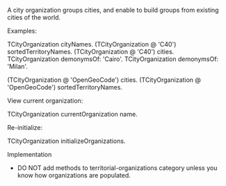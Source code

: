 A city organization groups cities, and enable to build groups from existing cities of the world. 

Examples:

TCityOrganization cityNames.
(TCityOrganization @ 'C40') sortedTerritoryNames.
(TCityOrganization @ 'C40') cities.
TCityOrganization demonymsOf: 'Cairo'.
TCityOrganization demonymsOf: 'Milan'.

(TCityOrganization @ 'OpenGeoCode') cities.
(TCityOrganization @ 'OpenGeoCode') sortedTerritoryNames.

View current organization:

TCityOrganization currentOrganization name.

Re-initialize:

TCityOrganization initializeOrganizations.

Implementation

- DO NOT add methods to territorial-organizations category unless you know how organizations are populated.
